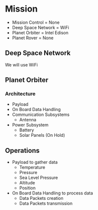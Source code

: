 Mission
==

- Mission Control 	 = 	None
- Deep Space Network = 	WiFi
- Planet Orbiter	 = 	Intel Edison
- Planet Rover 		 =	None

## Deep Space Network

We will use WiFi

## Planet Orbiter

### Architecture

- Payload
- On Board Data Handling
- Communication Subsystems
  - Antenna
- Power Subsystem
  - Battery
  - Solar Panels (On Hold)

## Operations

- Payload to gather data
  - Temperature
  - Pressure
  - Sea Level Pressure
  - Altitude
  - Position
- On Board Data Handling to process data
  - Data Packets creation
  - Data Packets transmission

